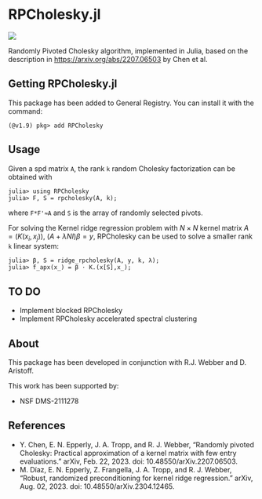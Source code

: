 # RPCholesky.jl
[![](https://img.shields.io/badge/docs-dev-blue.svg)](https://gideonsimpson.github.io/RPCholesky.jl/dev)

Randomly Pivoted Cholesky algorithm, implemented in Julia, based on the
description in https://arxiv.org/abs/2207.06503 by Chen et al. 

## Getting RPCholesky.jl
This package has been added to General Registry.  You can install it with the command:
```
(@v1.9) pkg> add RPCholesky
``` 

## Usage
Given a spd matrix `A`, the rank `k` random Cholesky factorization can be obtained with
```
julia> using RPCholesky
julia> F, S = rpcholesky(A, k);
```
where `F*F'≈A` and `S` is the array of randomly selected pivots.

For solving the Kernel ridge regression problem with $N\times N$ kernel matrix $A = (K(x_i, x_j))$,
$(A + \lambda N I)\beta = y$,  RPCholesky can be used to solve a smaller rank `k` linear system:
```
julia> β, S = ridge_rpcholesky(A, y, k, λ);
julia> f_apx(x_) = β ⋅ K.(x[S],x_);
```
## TO DO
* Implement blocked RPCholesky
* Implement RPCholesky accelerated spectral clustering
## About
This package has been developed in conjunction with R.J. Webber and D. Aristoff.

This work has been supported by:
* NSF DMS-2111278
## References
* Y. Chen, E. N. Epperly, J. A. Tropp, and R. J. Webber, “Randomly pivoted Cholesky: Practical approximation of a kernel matrix with few entry evaluations.” arXiv, Feb. 22, 2023. doi: 10.48550/arXiv.2207.06503.
* M. Díaz, E. N. Epperly, Z. Frangella, J. A. Tropp, and R. J. Webber, “Robust, randomized preconditioning for kernel ridge regression.” arXiv, Aug. 02, 2023. doi: 10.48550/arXiv.2304.12465.
